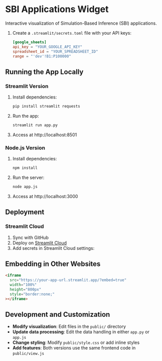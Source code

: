 # SBI Applications Widget

Interactive visualization of Simulation-Based Inference (SBI) applications.


1. Create a `.streamlit/secrets.toml` file with your API keys:
   ```toml
   [google_sheets]
   api_key = "YOUR_GOOGLE_API_KEY"
   spreadsheet_id = "YOUR_SPREADSHEET_ID"
   range = "'dev'!B1:P100000"
   ```

## Running the App Locally

### Streamlit Version

1. Install dependencies:
   ```bash
   pip install streamlit requests
   ```

2. Run the app:
   ```bash
   streamlit run app.py
   ```

3. Access at http://localhost:8501

### Node.js Version

1. Install dependencies:
   ```bash
   npm install
   ```

2. Run the server:
   ```bash
   node app.js
   ```

3. Access at http://localhost:3000

## Deployment

### Streamlit Cloud 

1. Sync with GitHub
2. Deploy on [Streamlit Cloud](https://streamlit.io/cloud)
3. Add secrets in Streamlit Cloud settings:


## Embedding in Other Websites

```html
<iframe
  src="https://your-app-url.streamlit.app/?embed=true"
  width="100%"
  height="800px"
  style="border:none;"
></iframe>
```

## Development and Customization

- **Modify visualization**: Edit files in the `public/` directory
- **Update data processing**: Edit the data handling in either `app.py` or `app.js`
- **Change styling**: Modify `public/style.css` or add inline styles
- **Add features**: Both versions use the same frontend code in `public/view.js`
  
